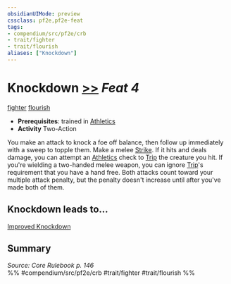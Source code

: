 ```yaml
---
obsidianUIMode: preview
cssclass: pf2e,pf2e-feat
tags:
- compendium/src/pf2e/crb
- trait/fighter
- trait/flourish
aliases: ["Knockdown"]
---
```

# Knockdown  [>>](rules/core-rulebook/chapter-9-playing-the-game.md#Actions "Two-Action") *Feat 4*  
[fighter](rules/traits/fighter.md "Fighter Class Trait")  [flourish](rules/traits/flourish.md "Flourish Combat Trait")  

- **Prerequisites**: trained in [Athletics](compendium/skills.md#Athletics)
- **Activity** Two-Action

You make an attack to knock a foe off balance, then follow up immediately with a sweep to topple them. Make a melee [Strike](rules/actions/strike.md). If it hits and deals damage, you can attempt an [Athletics](compendium/skills.md#Athletics) check to [Trip](rules/actions/trip.md) the creature you hit. If you're wielding a two-handed melee weapon, you can ignore [Trip](rules/actions/trip.md)'s requirement that you have a hand free. Both attacks count toward your multiple attack penalty, but the penalty doesn't increase until after you've made both of them.

## Knockdown leads to...

[Improved Knockdown](compendium/feats/improved-knockdown.md)

## Summary

*Source: Core Rulebook p. 146*  
%% #compendium/src/pf2e/crb #trait/fighter #trait/flourish %%